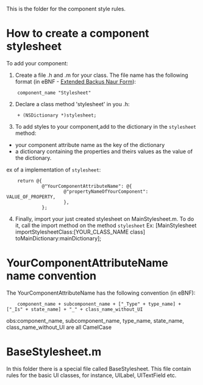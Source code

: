 This is the folder for the component style rules.

# How to create a component stylesheet

To add your component:
1. Create a file .h and .m for your class. The file name has the following format (in eBNF - [Extended Backus Naur Form](http://en.wikipedia.org/wiki/Extended_Backus%E2%80%93Naur_Form)):
```
    component_name "Stylesheet"
```
2. Declare a class method 'stylesheet' in you .h:
```
    + (NSDictionary *)stylesheet;
```
3. To add styles to your component,add to the dictionary in the `stylesheet` method:
 - your component attribute name as the key of the dictionary
 - a dictionary containing the properties and theirs values as the value of the dictionary.

 ex of a implementation of `stylesheet`:
```
    return @{
             @"YourComponentAttributeName": @{
                     @"propertyNameOfYourComponent": VALUE_OF_PROPERTY,
                     },
             };
```
4. Finally, import your just created stylesheet on MainStylesheet.m. To do it, call the import method on the method `stylesheet`
Ex:
    [MainStylesheet importStylesheetClass:[YOUR_CLASS_NAME class] toMainDictionary:mainDictionary];


# YourComponentAttributeName name convention

The YourComponentAttributeName has the following convention (in eBNF):
```
    component_name + subcomponent_name + ["_Type" + type_name] + ["_Is" + state_name] + "_" + class_name_without_UI
```
obs:component_name, subcomponent_name, type_name, state_name, class_name_without_UI are all CamelCase

# BaseStylesheet.m

In this folder there is a special file called BaseStylesheet. This file contain rules for the
basic UI classes, for instance, UILabel, UITextField etc.